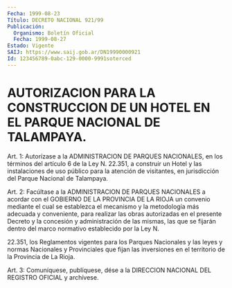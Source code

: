 ```yaml
---
Fecha: 1999-08-23
Título: DECRETO NACIONAL 921/99
Publicación:
  Organismo: Boletín Oficial
  Fecha: 1999-08-27
Estado: Vigente
SAIJ: https://www.saij.gob.ar/DN19990000921
Id: 123456789-0abc-129-0000-9991soterced
---
```

# AUTORIZACION PARA LA CONSTRUCCION DE UN HOTEL EN EL PARQUE NACIONAL DE TALAMPAYA.

<a id="1"></a>
Art. 1: Autorízase a la ADMINISTRACION DE PARQUES NACIONALES, en los términos del  artículo 6 de la Ley N. 22.351, a construir un Hotel y las instalaciones  de  uso  público  para  la  atención  de visitantes,  en  jurisdicción  del  Parque  Nacional  de  Talampaya.

<a id="2"></a>
Art.  2: Facúltase  a la ADMINISTRACION DE PARQUES NACIONALES  a acordar con el GOBIERNO  DE  LA  PROVINCIA  DE LA RIOJA un convenio mediante el cual se establezca el mecanismo y  la  metodología  más adecuada  y  conveniente, para realizar las obras autorizadas en el presente Decreto y la concesión y administración de las mismas, las que se fijarán dentro del marco normativo establecido por la Ley N.

22.351, los Reglamentos  vigentes para los Parques Nacionales y las leyes y normas Nacionales  y Provinciales que fijan las inversiones en el territorio de la Provincia de La Rioja.

<a id="3"></a>
Art. 3: Comuníquese, publíquese,  dése a la DIRECCION NACIONAL DEL REGISTRO OFICIAL y archívese.